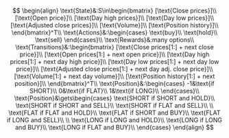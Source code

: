 $$
\begin{align}
\text{State}&:S\in\begin{bmatrix}
[\text{Close prices}]\\
[\text{Open price}]\\
[\text{Day high prices}]\\
[\text{Day low prices}]\\
[\text{Adjusted close prices}]\\
[\text{Volume}]\\
[\text{Position history}]\\
\end{bmatrix}^T\\
\text{Actions}&:\begin{cases}
\text{buy}\\
\text{hold}\\
\text{sell}
\end{cases}\\
\text{Rewards}&:many options\\
\text{Transitions}&:\begin{bmatrix}
[\text{Close prices[1:] + next close price}]\\
[\text{Open prices[1:] + next open price}]\\
[\text{Day high prices[1:] + next day high price}]\\
[\text{Day low prices[1:] + next day low price}]\\
[\text{Adjusted close prices[1:] + next day adj. close price}]\\
[\text{Volume[1:] + next day volume}]\\
[\text{Position history[1:] + next position}]\\
\end{bmatrix}^T\\
\text{Position}&:\begin{cases}
-1&\text{if SHORT}\\
0&\text{if FLAT}\\
1&\text{if LONG}\\
\end{cases}\\
\text{Position}&\gets\begin{cases}
\text{SHORT if SHORT and HOLD}\\
\text{SHORT if SHORT and SELL}\\
\text{SHORT if FLAT and SELL}\\
\\
\text{FLAT if FLAT and HOLD}\\
\text{FLAT if SHORT and BUY}\\
\text{FLAT if LONG and SELL}\\
\\
\text{LONG if LONG and HOLD}\\
\text{LONG if LONG and BUY}\\
\text{LONG if FLAT and BUY}\\
\end{cases}
\end{align}
$$






